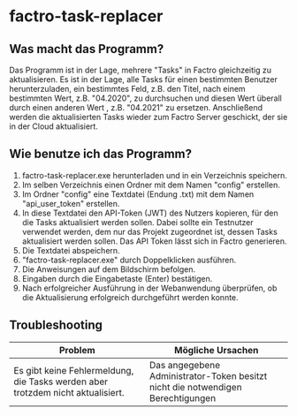 # factro-task-replacer

## Was macht das Programm?
Das Programm ist in der Lage, mehrere "Tasks" in Factro gleichzeitig zu aktualisieren. Es ist in der Lage, alle Tasks für einen bestimmten Benutzer herunterzuladen, ein bestimmtes Feld, z.B. den Titel, nach einem bestimmten Wert, z.B. "04.2020", zu durchsuchen und diesen Wert überall durch einen anderen Wert , z.B. "04.2021" zu ersetzen. Anschließend werden die aktualisierten Tasks wieder zum Factro Server geschickt, der sie in der Cloud aktualisiert. 

## Wie benutze ich das Programm?
1. factro-task-replacer.exe herunterladen und in ein Verzeichnis speichern.
2. Im selben Verzeichnis einen Ordner mit dem Namen "config" erstellen.
3. Im Ordner "config" eine Textdatei (Endung .txt) mit dem Namen "api_user_token" erstellen.
4. In diese Textdatei den API-Token (JWT) des Nutzers kopieren, für den die Tasks aktualisiert werden sollen. Dabei sollte ein Testnutzer verwendet werden, dem nur das Projekt zugeordnet ist, dessen Tasks aktualisiert werden sollen. Das API Token lässt sich in Factro generieren.
5. Die Textdatei abspeichern. 
6. "factro-task-replacer.exe" durch Doppelklicken ausführen.
7. Die Anweisungen auf dem Bildschirm befolgen.
8. Eingaben durch die Eingabetaste (Enter) bestätigen.
9. Nach erfolgreicher Ausführung in der Webanwendung überprüfen, ob die Aktualisierung erfolgreich durchgeführt werden konnte.


## Troubleshooting
| Problem                                                                         | Mögliche Ursachen                                                               |
|---------------------------------------------------------------------------------|---------------------------------------------------------------------------------|
| Es gibt keine Fehlermeldung, die Tasks werden aber trotzdem nicht aktualisiert. | Das angegebene Administrator-Token besitzt nicht die notwendigen Berechtigungen |
